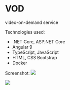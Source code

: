 # VOD
video-on-demand service

Technologies used:
- .NET Core, ASP.NET Core
- Angular 9
- TypeScript, JavaScript
- HTML, CSS Bootstrap
- Docker

Screenshot:
<img src="https://i.ibb.co/G5YFHCX/vod-movies.png"></img>

<img src="https://i.ibb.co/tYVKNZf/vod-details.png"></img>
